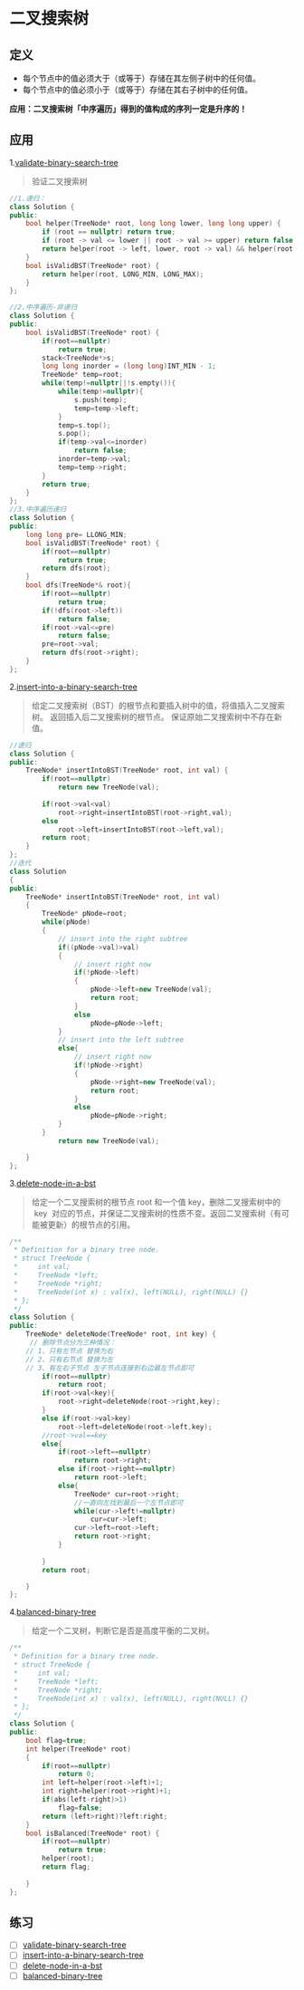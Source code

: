 # 二叉搜索树

## 定义

- 每个节点中的值必须大于（或等于）存储在其左侧子树中的任何值。
- 每个节点中的值必须小于（或等于）存储在其右子树中的任何值。

**应用：二叉搜索树「中序遍历」得到的值构成的序列一定是升序的！**
## 应用

1.[validate-binary-search-tree](https://leetcode-cn.com/problems/validate-binary-search-tree/)

> 验证二叉搜索树

```c++
//1.递归：
class Solution {
public:
    bool helper(TreeNode* root, long long lower, long long upper) {
        if (root == nullptr) return true;
        if (root -> val <= lower || root -> val >= upper) return false;
        return helper(root -> left, lower, root -> val) && helper(root -> right, root -> val, upper);
    }
    bool isValidBST(TreeNode* root) {
        return helper(root, LONG_MIN, LONG_MAX);
    }
};

//2.中序遍历-非递归
class Solution {
public:
    bool isValidBST(TreeNode* root) {
        if(root==nullptr)
            return true;
        stack<TreeNode*>s;
        long long inorder = (long long)INT_MIN - 1;
        TreeNode* temp=root;
        while(temp!=nullptr||!s.empty()){
            while(temp!=nullptr){
                s.push(temp);
                temp=temp->left;
            }
            temp=s.top();
            s.pop();
            if(temp->val<=inorder)
                return false;
            inorder=temp->val;
            temp=temp->right;
        }
        return true;
    }
};
//3.中序遍历递归
class Solution {
public:
    long long pre= LLONG_MIN;
    bool isValidBST(TreeNode* root) {
        if(root==nullptr)
            return true;
        return dfs(root);
    }
    bool dfs(TreeNode*& root){
        if(root==nullptr)
            return true;
        if(!dfs(root->left))
            return false;
        if(root->val<=pre)
            return false;
        pre=root->val;
        return dfs(root->right);
    }
};
```

2.[insert-into-a-binary-search-tree](https://leetcode-cn.com/problems/insert-into-a-binary-search-tree/)

> 给定二叉搜索树（BST）的根节点和要插入树中的值，将值插入二叉搜索树。 返回插入后二叉搜索树的根节点。 保证原始二叉搜索树中不存在新值。

```C++
//递归
class Solution {
public:
    TreeNode* insertIntoBST(TreeNode* root, int val) {
        if(root==nullptr)
            return new TreeNode(val);
  
        if(root->val<val)
            root->right=insertIntoBST(root->right,val);
        else
            root->left=insertIntoBST(root->left,val);
        return root;   
    }
};
//迭代
class Solution 
{
public:
	TreeNode* insertIntoBST(TreeNode* root, int val) 
	{
		TreeNode* pNode=root;
        while(pNode)
        {
            // insert into the right subtree
            if((pNode->val)>val)
            {
                // insert right now
                if(!pNode->left)
                {
                    pNode->left=new TreeNode(val);
                    return root;
                }
                else
                    pNode=pNode->left;
            }
            // insert into the left subtree
            else{
                // insert right now
                if(!pNode->right)
                {
                    pNode->right=new TreeNode(val);
                    return root;
                }
                else
                    pNode=pNode->right;
            }
        }
            return new TreeNode(val);

	}
};
```

3.[delete-node-in-a-bst](https://leetcode-cn.com/problems/delete-node-in-a-bst/)

> 给定一个二叉搜索树的根节点 root 和一个值 key，删除二叉搜索树中的  key  对应的节点，并保证二叉搜索树的性质不变。返回二叉搜索树（有可能被更新）的根节点的引用。

```c++
/**
 * Definition for a binary tree node.
 * struct TreeNode {
 *     int val;
 *     TreeNode *left;
 *     TreeNode *right;
 *     TreeNode(int x) : val(x), left(NULL), right(NULL) {}
 * };
 */
class Solution {
public:
    TreeNode* deleteNode(TreeNode* root, int key) {
     // 删除节点分为三种情况：
    // 1、只有左节点 替换为右
    // 2、只有右节点 替换为左
    // 3、有左右子节点 左子节点连接到右边最左节点即可
        if(root==nullptr)
            return root;
        if(root->val<key){
            root->right=deleteNode(root->right,key);
        }
        else if(root->val>key)
            root->left=deleteNode(root->left,key);
        //root->val==key
        else{           
            if(root->left==nullptr)
                return root->right;
            else if(root->right==nullptr)
                return root->left;
            else{
                TreeNode* cur=root->right;
                //一直向左找到最后一个左节点即可
                while(cur->left!=nullptr)
                    cur=cur->left;
                cur->left=root->left;
                return root->right;
            }
          
        }
        return root;

    }
};

```

4.[balanced-binary-tree](https://leetcode-cn.com/problems/balanced-binary-tree/)

> 给定一个二叉树，判断它是否是高度平衡的二叉树。

```cpp
/**
 * Definition for a binary tree node.
 * struct TreeNode {
 *     int val;
 *     TreeNode *left;
 *     TreeNode *right;
 *     TreeNode(int x) : val(x), left(NULL), right(NULL) {}
 * };
 */
class Solution {
public:
    bool flag=true;
    int helper(TreeNode* root)
    {
        if(root==nullptr)
            return 0;
        int left=helper(root->left)+1;
        int right=helper(root->right)+1;
        if(abs(left-right)>1)
            flag=false;
        return (left>right)?left:right;   
    }
    bool isBalanced(TreeNode* root) {
        if(root==nullptr)
            return true;
        helper(root);
        return flag;
        
    }
};

```

## 练习

- [ ] [validate-binary-search-tree](https://leetcode-cn.com/problems/validate-binary-search-tree/)
- [ ] [insert-into-a-binary-search-tree](https://leetcode-cn.com/problems/insert-into-a-binary-search-tree/)
- [ ] [delete-node-in-a-bst](https://leetcode-cn.com/problems/delete-node-in-a-bst/)
- [ ] [balanced-binary-tree](https://leetcode-cn.com/problems/balanced-binary-tree/)

